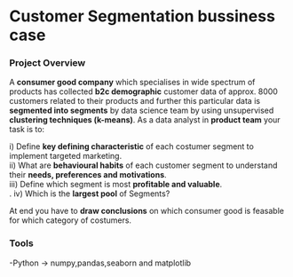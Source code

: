 # Customer Segmentation bussiness case

### Project Overview

A **consumer good company** which specialises in wide spectrum of products has collected **b2c demographic** customer data of approx. 8000 customers related to their products and further this particular data is **segmented into segments** by data science team by using unsupervised **clustering techniques (k-means)**. As a data analyst in **product team** your task is to:

i)	Define **key defining characteristic** of each costumer segment to implement targeted marketing.<br>
ii)	What are **behavioural habits** of each customer segment to understand their **needs, preferences and motivations**.<br>
iii)	Define which segment is most **profitable and valuable**.<br>.
iv)	Which is the **largest pool** of Segments?

At end you have to **draw conclusions** on which consumer good is feasable for which category of costumers.

### Tools
-Python -> numpy,pandas,seaborn and matplotlib
